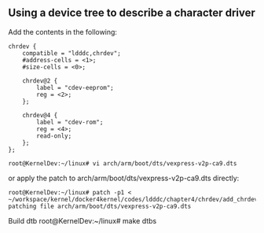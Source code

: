## Using a device tree to describe a character driver

Add the contents in the following:

```
chrdev {
	compatible = "ldddc,chrdev";
	#address-cells = <1>;
	#size-cells = <0>;

	chrdev@2 {
		label = "cdev-eeprom";
		reg = <2>;
	};

	chrdev@4 {
		label = "cdev-rom";
		reg = <4>;
		read-only;
	};
};

root@KernelDev:~/linux# vi arch/arm/boot/dts/vexpress-v2p-ca9.dts
```

or apply the patch to arch/arm/boot/dts/vexpress-v2p-ca9.dts directly:
```
root@KernelDev:~/linux# patch -p1 < ~/workspace/kernel/docker4kernel/codes/ldddc/chapter4/chrdev/add_chrdev_devices.dts.patch
patching file arch/arm/boot/dts/vexpress-v2p-ca9.dts
```

Build dtb
root@KernelDev:~/linux# make dtbs


